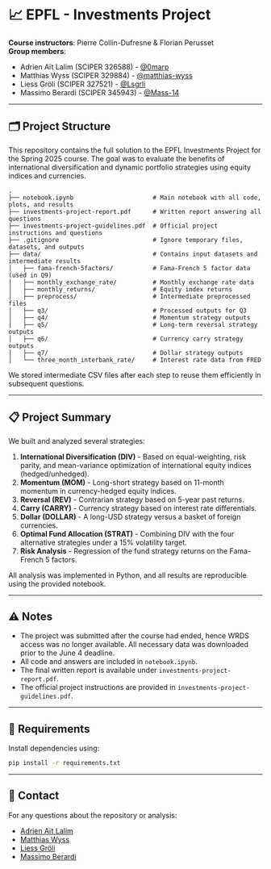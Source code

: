 # 📈 EPFL - Investments Project

**Course instructors**: Pierre Collin-Dufresne & Florian Perusset  
**Group members**:
- Adrien Aït Lalim (SCIPER 326588) - [@0marp](https://github.com/0marp)
- Matthias Wyss (SCIPER 329884) - [@matthias-wyss](https://github.com/matthias-wyss)
- Liess Gröli (SCIPER 327521) - [@Lsgrli](https://github.com/Lsgrli)
- Massimo Berardi (SCIPER 345943) - [@Mass-14](https://github.com/Mass-14)

---

## 🗂 Project Structure

This repository contains the full solution to the EPFL Investments Project for the Spring 2025 course. The goal was to evaluate the benefits of international diversification and dynamic portfolio strategies using equity indices and currencies.

```
.
├── notebook.ipynb                      # Main notebook with all code, plots, and results
├── investments-project-report.pdf      # Written report answering all questions
├── investments-project-guidelines.pdf  # Official project instructions and questions
├── .gitignore                          # Ignore temporary files, datasets, and outputs
├── data/                               # Contains input datasets and intermediate results
│   ├── fama-french-5factors/           # Fama-French 5 factor data (used in Q9)
│   ├── monthly_exchange_rate/          # Monthly exchange rate data
│   ├── monthly_returns/                # Equity index returns
│   ├── preprocess/                     # Intermediate preprocessed files
│   ├── q3/                             # Processed outputs for Q3
│   ├── q4/                             # Momentum strategy outputs
│   ├── q5/                             # Long-term reversal strategy outputs
│   ├── q6/                             # Currency carry strategy outputs
│   ├── q7/                             # Dollar strategy outputs
│   └── three_month_interbank_rate/     # Interest rate data from FRED
```

We stored intermediate CSV files after each step to reuse them efficiently in subsequent questions.

---

## 📋 Project Summary

We built and analyzed several strategies:

1. **International Diversification (DIV)** - Based on equal-weighting, risk parity, and mean-variance optimization of international equity indices (hedged/unhedged).
2. **Momentum (MOM)** - Long-short strategy based on 11-month momentum in currency-hedged equity indices.
3. **Reversal (REV)** - Contrarian strategy based on 5-year past returns.
4. **Carry (CARRY)** - Currency strategy based on interest rate differentials.
5. **Dollar (DOLLAR)** - A long-USD strategy versus a basket of foreign currencies.
6. **Optimal Fund Allocation (STRAT)** - Combining DIV with the four alternative strategies under a 15% volatility target.
7. **Risk Analysis** - Regression of the fund strategy returns on the Fama-French 5 factors.

All analysis was implemented in Python, and all results are reproducible using the provided notebook.

---

## ⚠️ Notes

- The project was submitted after the course had ended, hence WRDS access was no longer available. All necessary data was downloaded prior to the June 4 deadline.
- All code and answers are included in `notebook.ipynb`.
- The final written report is available under `investments-project-report.pdf`.
- The official project instructions are provided in `investments-project-guidelines.pdf`.

---

## 🧪 Requirements

Install dependencies using:

```bash
pip install -r requirements.txt
```

---

## 📧 Contact

For any questions about the repository or analysis:

- [Adrien Aït Lalim](https://github.com/0marp)
- [Matthias Wyss](https://github.com/matthias-wyss)
- [Liess Gröli](https://github.com/Lsgrli)
- [Massimo Berardi](https://github.com/Mass-14)
